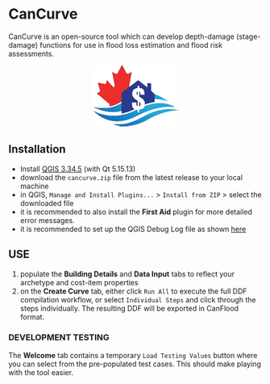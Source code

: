 # CanCurve
CanCurve is an open-source tool which can develop depth-damage (stage-damage) functions for use in flood loss estimation and flood risk assessments.

<p align="center">
  <img src="./cancurve/img/icon.png" alt="CanCurve Icon"> 
</p>
 

## Installation
- Install [QGIS 3.34.5](https://download.qgis.org/downloads/) (with Qt 5.15.13)
- download the `cancurve.zip` file from the latest release to your local machine
- in QGIS, `Manage and Install Plugins...` > `Install from ZIP` > select the downloaded file
- it is recommended to also install the **First Aid** plugin for more detailed error messages. 
- it is recommended to set up the QGIS Debug Log file as shown [here](https://stackoverflow.com/a/61669864/9871683)



## USE
1) populate the **Building Details** and **Data Input** tabs to reflect your archetype and cost-item properties
2) on the **Create Curve** tab, either click `Run All` to execute the full DDF compilation workflow, or select `Individual Steps` and click through the steps individually. The resulting DDF will be exported in CanFlood format.

### DEVELOPMENT TESTING
The **Welcome** tab contains a temporary `Load Testing Values` button where you can select from the pre-populated test cases. This should make playing with the tool easier. 
